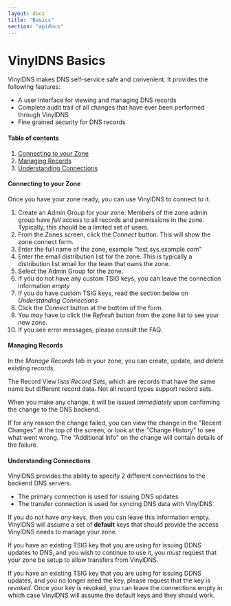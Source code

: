```yaml
---
layout: docs
title: "Basics"
section: "apidocs"
---
```


# VinylDNS Basics

VinylDNS makes DNS self-service safe and convenient.  It provides the following features:

- A user interface for viewing and managing DNS records
- Complete audit trail of all changes that have ever been performed through VinylDNS
- Fine grained security for DNS records

#### Table of contents

1. [Connecting to your Zone](#connectingZone)
2. [Managing Records](#managingRecords)
3. [Understanding Connections](#understandingConnections)

#### Connecting to your Zone <a id="connectingZone"></a>
Once you have your zone ready, you can use VinylDNS to connect to it.

1. Create an Admin Group for your zone.  Members of the zone admin group have _full_ access
to all records and permissions in the zone.  Typically, this should be a limited set of
users.
2. From the Zones screen, click the *Connect* button.  This will show the zone connect
form.
3. Enter the full name of the zone, example "test.sys.example.com"
4. Enter the email distribution list for the zone.  This is typically a distribution list
email for the team that owns the zone.
5. Select the Admin Group for the zone.
6. If you do not have any custom TSIG keys, you can leave the connection information _empty_
7. If you do have custom TSIG keys, read the section below on *Understanding Connections*
8. Click the *Connect* button at the bottom of the form.
9. You _may_ have to click the *Refresh* button from the zone list to see your new zone.
10. If you see error messages, please consult the FAQ.

#### Managing Records <a id="managingRecords"></a>
In the *Manage Records* tab in your zone, you can create, update, and delete
existing records.

The Record View lists _Record Sets_, which are records that have the same
name but different record data.  Not all record types support record sets.

When you make any change, it will be issued _immediately_ upon confirming
the change to the DNS backend.

If for any reason the change failed, you can view the change in the "Recent Changes"
at the top of the screen, or look at the "Change History" to see what went wrong.
The "Additional Info" on the change will contain details of the failure.

#### Understanding Connections <a id="understandingConnections"></a>
VinylDNS provides the ability to specify 2 different connections to the backend DNS servers.

- The primary connection is used for issuing DNS updates
- The transfer connection is used for syncing DNS data with VinylDNS

If you do not have _any_ keys, then you can leave this information empty.  VinylDNS will
assume a set of **default** keys that should provide the access VinylDNS needs to manage
your zone.

If you have an existing TSIG key that you are using for issuing DDNS updates to DNS,
and you wish to continue to use it, you _must_ request that your zone be setup to
allow transfers from VinylDNS.

If you have an existing TSIG key that you are using for issuing DDNS updates,
and you no longer need the key, please request that the key is _revoked_.  Once
your key is revoked, you can leave the connections empty in which case VinylDNS
will assume the default keys and they should work.
